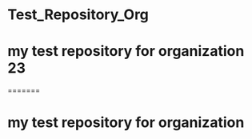 # Test_Repository_Org

# my test repository for organization  23
=======
# my test repository for organization 
